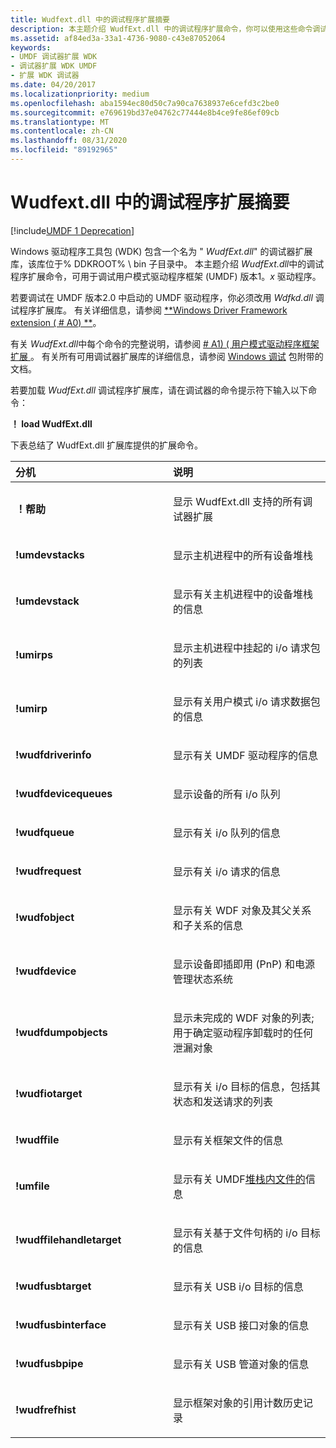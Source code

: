 ```yaml
---
title: Wudfext.dll 中的调试程序扩展摘要
description: 本主题介绍 WudfExt.dll 中的调试程序扩展命令，你可以使用这些命令调试某些用户模式驱动程序框架 (UMDF) 驱动程序。
ms.assetid: af84ed3a-33a1-4736-9080-c43e87052064
keywords:
- UMDF 调试器扩展 WDK
- 调试器扩展 WDK UMDF
- 扩展 WDK 调试器
ms.date: 04/20/2017
ms.localizationpriority: medium
ms.openlocfilehash: aba1594ec80d50c7a90ca7638937e6cefd3c2be0
ms.sourcegitcommit: e769619bd37e04762c77444e8b4ce9fe86ef09cb
ms.translationtype: MT
ms.contentlocale: zh-CN
ms.lasthandoff: 08/31/2020
ms.locfileid: "89192965"
---
```

# <a name="summary-of-debugger-extensions-in-wudfextdll"></a>Wudfext.dll 中的调试程序扩展摘要


[!include[UMDF 1 Deprecation](../includes/umdf-1-deprecation.md)]

Windows 驱动程序工具包 (WDK) 包含一个名为 " *WudfExt.dll*" 的调试器扩展库，该库位于% DDKROOT% \\ bin 子目录中。 本主题介绍 *WudfExt.dll*中的调试程序扩展命令，可用于调试用户模式驱动程序框架 (UMDF) 版本1。*x* 驱动程序。

若要调试在 UMDF 版本2.0 中启动的 UMDF 驱动程序，你必须改用 *Wdfkd.dll* 调试程序扩展库。 有关详细信息，请参阅 [**Windows Driver Framework extension ( # A0) **](../debugger/kernel-mode-driver-framework-extensions--wdfkd-dll-.md)。

有关 *WudfExt.dll*中每个命令的完整说明，请参阅 [# A1)  ( 用户模式驱动程序框架扩展 ](../debugger/user-mode-driver-framework-extensions--wudfext-dll-.md)。 有关所有可用调试器扩展库的详细信息，请参阅 [Windows 调试](../debugger/index.md) 包附带的文档。

若要加载 *WudfExt.dll* 调试程序扩展库，请在调试器的命令提示符下输入以下命令：

**！ load WudfExt.dll**

下表总结了 WudfExt.dll 扩展库提供的扩展命令。

<table>
<colgroup>
<col width="50%" />
<col width="50%" />
</colgroup>
<thead>
<tr class="header">
<th align="left">分机</th>
<th align="left">说明</th>
</tr>
</thead>
<tbody>
<tr class="odd">
<td align="left"><p><strong>！帮助</strong></p></td>
<td align="left"><p>显示 WudfExt.dll 支持的所有调试器扩展</p></td>
</tr>
<tr class="even">
<td align="left"><p><strong>!umdevstacks</strong></p></td>
<td align="left"><p>显示主机进程中的所有设备堆栈</p></td>
</tr>
<tr class="odd">
<td align="left"><p><strong>!umdevstack</strong></p></td>
<td align="left"><p>显示有关主机进程中的设备堆栈的信息</p></td>
</tr>
<tr class="even">
<td align="left"><p><strong>!umirps</strong></p></td>
<td align="left"><p>显示主机进程中挂起的 i/o 请求包的列表</p></td>
</tr>
<tr class="odd">
<td align="left"><p><strong>!umirp</strong></p></td>
<td align="left"><p>显示有关用户模式 i/o 请求数据包的信息</p></td>
</tr>
<tr class="even">
<td align="left"><p><strong>!wudfdriverinfo</strong></p></td>
<td align="left"><p>显示有关 UMDF 驱动程序的信息</p></td>
</tr>
<tr class="odd">
<td align="left"><p><strong>!wudfdevicequeues</strong></p></td>
<td align="left"><p>显示设备的所有 i/o 队列</p></td>
</tr>
<tr class="even">
<td align="left"><p><strong>!wudfqueue</strong></p></td>
<td align="left"><p>显示有关 i/o 队列的信息</p></td>
</tr>
<tr class="odd">
<td align="left"><p><strong>!wudfrequest</strong></p></td>
<td align="left"><p>显示有关 i/o 请求的信息</p></td>
</tr>
<tr class="even">
<td align="left"><p><strong>!wudfobject</strong></p></td>
<td align="left"><p>显示有关 WDF 对象及其父关系和子关系的信息</p></td>
</tr>
<tr class="odd">
<td align="left"><p><strong>!wudfdevice</strong></p></td>
<td align="left"><p>显示设备即插即用 (PnP) 和电源管理状态系统</p></td>
</tr>
<tr class="even">
<td align="left"><p><strong>!wudfdumpobjects</strong></p></td>
<td align="left"><p>显示未完成的 WDF 对象的列表;用于确定驱动程序卸载时的任何泄漏对象</p></td>
</tr>
<tr class="odd">
<td align="left"><p><strong>!wudfiotarget</strong></p></td>
<td align="left"><p>显示有关 i/o 目标的信息，包括其状态和发送请求的列表</p></td>
</tr>
<tr class="even">
<td align="left"><p><strong>!wudffile</strong></p></td>
<td align="left"><p>显示有关框架文件的信息</p></td>
</tr>
<tr class="odd">
<td align="left"><p><strong>!umfile</strong></p></td>
<td align="left"><p>显示有关 UMDF<a href="creating-a-file-object-to-handle-i-o.md" data-raw-source="[intra-stack file](creating-a-file-object-to-handle-i-o.md)">堆栈内文件的</a>信息</p></td>
</tr>
<tr class="even">
<td align="left"><p><strong>!wudffilehandletarget</strong></p></td>
<td align="left"><p>显示有关基于文件句柄的 i/o 目标的信息</p></td>
</tr>
<tr class="odd">
<td align="left"><p><strong>!wudfusbtarget</strong></p></td>
<td align="left"><p>显示有关 USB i/o 目标的信息</p></td>
</tr>
<tr class="even">
<td align="left"><p><strong>!wudfusbinterface</strong></p></td>
<td align="left"><p>显示有关 USB 接口对象的信息</p></td>
</tr>
<tr class="odd">
<td align="left"><p><strong>!wudfusbpipe</strong></p></td>
<td align="left"><p>显示有关 USB 管道对象的信息</p></td>
</tr>
<tr class="even">
<td align="left"><p><strong>!wudfrefhist</strong></p></td>
<td align="left"><p>显示框架对象的引用计数历史记录</p></td>
</tr>
</tbody>
</table>

 

 

